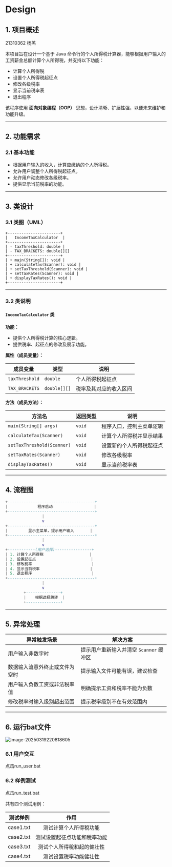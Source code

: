 # Design

## 1. 项目概述

21310362 杨羔

本项目旨在设计一个基于 Java 命令行的个人所得税计算器，能够根据用户输入的工资薪金总额计算个人所得税，并支持以下功能：

- 计算个人所得税
- 设置个人所得税起征点
- 修改各级税率
- 显示当前税率表
- 退出程序

该程序使用 **面向对象编程（OOP）** 思想，设计清晰、扩展性强，以便未来维护和功能升级。

------

## 2. 功能需求

### 2.1 基本功能

- 根据用户输入的收入，计算应缴纳的个人所得税。
- 允许用户调整个人所得税起征点。
- 允许用户动态修改各级税率。
- 提供显示当前税率的功能。

------

## 3. 类设计

### 3.1 类图（UML）

```pgsql
+-----------------------+
|   IncomeTaxCalculator  |
+-----------------------+
| - taxThreshold: double |
| - TAX_BRACKETS: double[][]
+-----------------------+
| + main(String[]): void |
| + calculateTax(Scanner): void |
| + setTaxThreshold(Scanner): void |
| + setTaxRates(Scanner): void |
| + displayTaxRates(): void |
+-----------------------+
```

------

### 3.2 类说明

#### `IncomeTaxCalculator` 类

**功能：**

- 提供个人所得税计算的核心逻辑。
- 提供税率、起征点的修改及展示功能。

**属性（成员变量）：**

| 成员变量       | 类型         | 说明                   |
| -------------- | ------------ | ---------------------- |
| `taxThreshold` | `double`     | 个人所得税起征点       |
| `TAX_BRACKETS` | `double[][]` | 税率及其对应的收入区间 |

**方法（成员方法）：**

| 方法名                     | 返回类型 | 说明                     |
| -------------------------- | -------- | ------------------------ |
| `main(String[] args)`      | `void`   | 程序入口，控制主菜单逻辑 |
| `calculateTax(Scanner)`    | `void`   | 计算个人所得税并显示结果 |
| `setTaxThreshold(Scanner)` | `void`   | 设置新的个人所得税起征点 |
| `setTaxRates(Scanner)`     | `void`   | 修改各级税率             |
| `displayTaxRates()`        | `void`   | 显示当前税率表           |

------

## 4. 流程图

```lua
+--------------------------------------+
|             程序启动                  |
+--------------------------------------+
                |
                v
+--------------------------------------+
|         显示主菜单，提示用户输入       |
+--------------------------------------+
                |
                v
+------------(用户选择)----------------+
| 1. 计算个人所得税                    |
| 2. 设置起征点                        |
| 3. 修改税率                          |
| 4. 显示当前税率                      |
| 5. 退出程序                          |
+--------------------------------------+
                |
                v
        +---------------+
        |    根据选择跳转  |
        +---------------+
```

------

## 5. 异常处理

| 异常触发场景                   | 解决方案                                |
| ------------------------------ | --------------------------------------- |
| 用户输入非数字时               | 提示用户重新输入并清空 `Scanner` 缓冲区 |
| 数据输入流意外终止或文件为空时 | 提示输入文件可能有误，建议检查          |
| 用户输入负数工资或非法税率值   | 明确提示工资和税率不能为负数            |
| 修改税率时输入级别超出范围     | 提示税率级别不在有效范围内              |

------

## 6. 运行bat文件

![image-20250319220818605](../../AppData/Roaming/Typora/typora-user-images/image-20250319220818605.png)

### 6.1 用户交互

点击run_user.bat

### 6.2 样例测试

点击run_test.bat

共有四个测试用例：

| 测试样例  |             作用             |
| :-------: | :--------------------------: |
| case1.txt |    测试计算个人所得稅功能    |
| case2.txt | 测试设置起征点功能和稅率功能 |
| case3.txt |  测试个人所得稅和起的健壮性  |
| case4.txt |    测试设置税率功能健壮性    |

